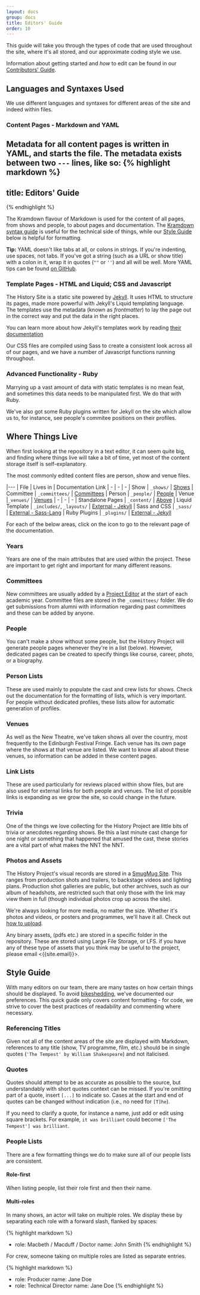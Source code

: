 ```yaml
---
layout: docs
group: docs
title: Editors' Guide
order: 10
---
```


This guide will take you through the types of code that are used throughout the site, where it's all stored, and our approximate coding style we use.

Information about getting started and _how_ to edit can be found in our [Contributors' Guide](https://history.newtheatre.org.uk/docs/contributing). 


## <i class="octicon octicon-gist"></i> Languages and Syntaxes Used

We use different languages and syntaxes for different areas of the site and indeed within files.

### Content Pages - Markdown and YAML

Metadata for all content pages is written in YAML, and starts the file. The metadata exists between two `---` lines, like so:
{% highlight markdown %}
---
title: Editors' Guide 
--- 
{% endhighlight %}

The Kramdown flavour of Markdown is used for the content of all pages, from shows and people, to about pages and documentation. The [Kramdown syntax guide](http://kramdown.gettalong.org/syntax.html) is useful for the technical side of things, while our [Style Guide](#-style-guide) below is helpful for formatting. 

**Tip:** YAML doesn't like tabs at all, or colons in strings. If you're indenting, use spaces, not tabs. If you've got a string (such as a URL or show title) with a colon in it, wrap it in quotes (`""` or `''`) and all will be well. 
More YAML tips can be found [on GitHub](https://github.com/datatxt/awseome-yaml/blob/master/README.md).

### Template Pages - HTML and Liquid; CSS and Javascript

The History Site is a static site powered by [Jekyll](https://jekyllrb.com). It uses HTML to structure its pages, made more powerful with Jekyll's Liquid templating language. The templates use the metadata (known as _frontmatter_) to lay the page out in the correct way and put the data in the right places. 

You can learn more about how Jekyll's templates work by reading [their documentation](https://jekyllrb.com/docs/templates/)

Our CSS files are compiled using Sass to create a consistent look across all of our pages, and we have a number of Javascript functions running throughout. 

### Advanced Functionality - Ruby

Marrying up a vast amount of data with static templates is no mean feat, and sometimes this data needs to be manipulated first. We do that with Ruby. 

We've also got some Ruby plugins written for Jekyll on the site which allow us to, for instance, see people's commitee positions on their profiles.

## <i class="octicon octicon-file-submodule"></i> Where Things Live 

When first looking at the repository in a text editor, it can seem quite big, and finding where things live will take a bit of time, yet most of the content storage itself is self-explanatory. 

The most commonly edited content files are person, show and venue files. 

|---
| File | Lives in | Documentation Link
| - | - | -
| Show | `_shows/` | [Shows](https://history.newtheatre.org.uk/docs/show/)
| Committee | `_committees/` | [Committees](https://history.newtheatre.org.uk/docs/committee/)
| Person | `_people/` | [People](https://history.newtheatre.org.uk/docs/person/)
| Venue |`_venues/` | [Venues](https://history.newtheatre.org.uk/docs/venue/)
| - | - | -
| Standalone Pages | `_content/` | [Above](#content-pages---markdown-and-yaml) 
| Liquid Template | `_includes/`, `_layouts/` | [External - Jekyll](https://jekyllrb.com/docs/templates/)
| Sass and CSS | `_sass/` | [External - Sass-Lang](https://sass-lang.com/)
| Ruby Plugins | `_plugins/` | [External - Jekyll](https://jekyllrb.com/docs/plugins/)

For each of the below areas, click on the <i class="octicon octicon-book"></i> icon to go to the relevant page of the documentation.

### Years [<i class="octicon octicon-book"></i>](https://history.newtheatre.org.uk/docs/year/)

Years are one of the main attributes that are used within the project. These are important to get right and important for many different reasons. 

### Committees [<i class="octicon octicon-book"></i>](https://history.newtheatre.org.uk/docs/committee/)

New committees are usually added by a [Project Editor](https://github.com/orgs/newtheatre/people) at the start of each academic year. Committee files are stored in the `_committees/` folder. We do get submissions from alumni with information regarding past committees and these can be added by anyone. 

### People [<i class="octicon octicon-book"></i>](https://history.newtheatre.org.uk/docs/person-list/)

You can't make a show without some people, but the History Project will generate people pages whenever they're in a list (below). However, dedicated pages can be created to specify things like course, career, photo, or a biography. 

### Person Lists [<i class="octicon octicon-book"></i>](https://history.newtheatre.org.uk/docs/person-list/)

These are used mainly to populate the cast and crew lists for shows. Check out the documentation for the formatting of lists, which is very important. For people without dedicated profiles, these lists allow for automatic generation of profiles. 

### Venues [<i class="octicon octicon-book"></i>](https://history.newtheatre.org.uk/docs/venue/)

As well as the New Theatre, we've taken shows all over the country, most frequently to the Edinburgh Festival Fringe. Each venue has its own page where the shows at that venue are listed. We want to know all about these venues, so information can be added in these content pages. 

### Link Lists [<i class="octicon octicon-book"></i>](https://history.newtheatre.org.uk/docs/link-list/)

These are used particularly for reviews placed within show files, but are also used for external links for both people and venues. The list of possible links is expanding as we grow the site, so could change in the future. 

### Trivia [<i class="octicon octicon-book"></i>](https://history.newtheatre.org.uk/docs/trivia-list/)

One of the things we love collecting for the History Project are little bits of trivia or anecdotes regarding shows. Be this a last minute cast change for one night or something that happened that amused the cast, these stories are a vital part of what makes the NNT the NNT. 

### Photos and Assets [<i class="octicon octicon-book"></i>](https://history.newtheatre.org.uk/docs/photos-and-assets/)

The History Project's visual records are stored in a [SmugMug Site](https://photos.newtheatre.org.uk/). This ranges from production shots and trailers, to backstage videos and lighting plans. Production shot galleries are public, but other archives, such as our album of headshots, are restricted such that only those with the link may view them in full (though individual photos crop up across the site). 

We're always looking for more media, no matter the size. Whether it's photos and videos, or posters and programmes, we'll have it all. Check out [how to upload](https://history.newtheatre.org.uk/upload/). 

Any binary assets, (pdfs etc.) are stored in a specific folder in the repository. These are stored using Large File Storage, or LFS. if you have any of these type of assets that you think may be useful to the project, please email <{{site.email}}>.

## <i class="octicon octicon-checklist"></i> Style Guide 

With many editors on our team, there are many tastes on how certain things should be displayed. To avoid [bikeshedding](https://en.wiktionary.org/wiki/bikeshedding), we've documented our preferences. This quick guide only covers content formatting - for code, we strive to cover the best practices of readability and commenting where necessary.

### Referencing Titles 

Given not all of the content areas of the site are displayed with Markdown, references to any title (show, TV programme, film, etc.) should be in single quotes (`'The Tempest' by William Shakespeare`) and not italicised. 

### Quotes 

Quotes should attempt to be as accurate as possible to the source, but understandably with short quotes context can be missed. If you're omitting part of a quote, insert `[...]` to indicate so. Cases at the start and end of quotes can be changed without indication (i.e., no need for `[T]he`).

If you need to clarify a quote, for instance a name, just add or edit using square brackets. For example, `it was brilliant` could become `['The Tempest'] was brilliant`.

### People Lists 

There are a few formatting things we do to make sure all of our people lists are consistent. 

#### Role-first 

When listing people, list their role first and then their name.

#### Multi-roles 

In many shows, an actor will take on multiple roles. We display these by separating each role with a forward slash, flanked by spaces:

{% highlight markdown %}
- role: Macbeth / Macduff / Doctor 
  name: John Smith 
{% endhighlight %}

For crew, someone taking on multiple roles are listed as separate entries.
 
{% highlight markdown %}
- role: Producer
  name: Jane Doe 
- role: Technical Director 
  name: Jane Doe 
{% endhighlight %}
